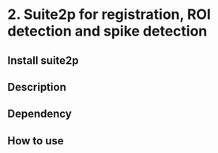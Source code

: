 # 2. Suite2p for registration, ROI detection and spike detection

## Install suite2p

## Description

## Dependency

## How to use
